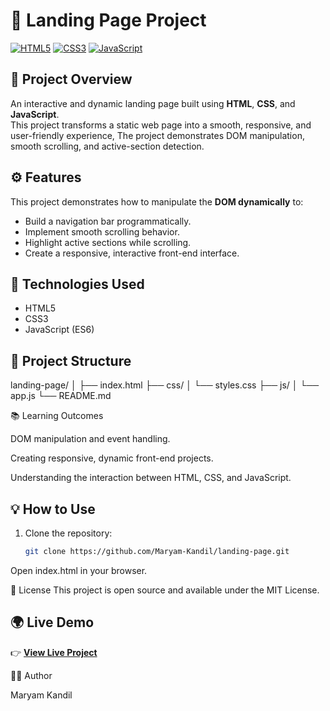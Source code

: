 # 🚀 Landing Page Project

[![HTML5](https://img.shields.io/badge/HTML5-orange?logo=html5)](https://developer.mozilla.org/en-US/docs/Web/Guide/HTML/HTML5)
[![CSS3](https://img.shields.io/badge/CSS3-blue?logo=css3)](https://developer.mozilla.org/en-US/docs/Web/CSS)
[![JavaScript](https://img.shields.io/badge/JavaScript-yellow?logo=javascript)](https://developer.mozilla.org/en-US/docs/Web/JavaScript)

## 🧠 Project Overview
 
An interactive and dynamic landing page built using **HTML**, **CSS**, and **JavaScript**.  
This project transforms a static web page into a smooth, responsive, and user-friendly experience, The project demonstrates DOM manipulation, smooth scrolling, and active-section detection.

## ⚙️ Features
This project demonstrates how to manipulate the **DOM dynamically** to:
- Build a navigation bar programmatically.
- Implement smooth scrolling behavior.
- Highlight active sections while scrolling.
- Create a responsive, interactive front-end interface.

## 🧩 Technologies Used
- HTML5
- CSS3
- JavaScript (ES6)

## 📁 Project Structure

landing-page/
│
├── index.html
├── css/
│ └── styles.css
├── js/
│ └── app.js
└── README.md

📚 Learning Outcomes

DOM manipulation and event handling.

Creating responsive, dynamic front-end projects.

Understanding the interaction between HTML, CSS, and JavaScript.


## 💡 How to Use
1. Clone the repository:
   ```bash
   git clone https://github.com/Maryam-Kandil/landing-page.git
  Open index.html in your browser.


🧾 License
This project is open source and available under the MIT License.

## 🌍 Live Demo
👉 [**View Live Project**](https://Maryam-Kandil.github.io/landing-page/)  


👩‍💻 Author

Maryam Kandil